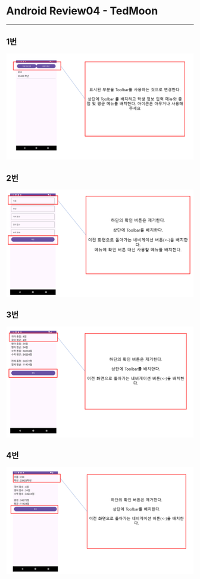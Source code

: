 # Android Review04 - TedMoon

---

## 1번

![img.png](img.png)

## 2번

![img_1.png](img_1.png)

## 3번

![img_2.png](img_2.png)

## 4번

![img_3.png](img_3.png)
